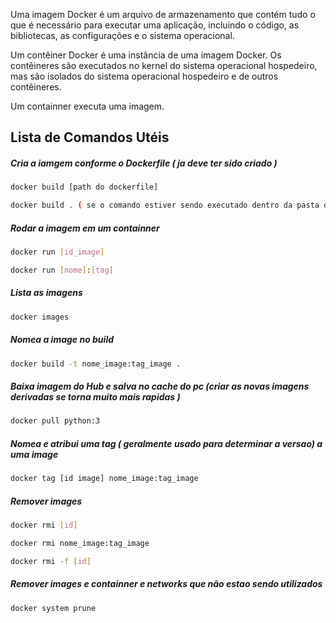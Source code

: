 Uma imagem Docker é um arquivo de armazenamento que contém tudo o que é necessário para executar uma aplicação, incluindo o código, as bibliotecas, as configurações e o sistema operacional.


Um contêiner Docker é uma instância de uma imagem Docker. Os contêineres são executados no kernel do sistema operacional hospedeiro, mas são isolados do sistema operacional hospedeiro e de outros contêineres.


Um containner executa uma imagem.


## Lista de Comandos Utéis

##### Cria a iamgem conforme o Dockerfile ( ja deve ter sido criado )

  

```bash  
docker build [path do dockerfile]
```
```bash  
docker build . ( se o comando estiver sendo executado dentro da pasta onde está o Dockerfile)
```



##### Rodar a imagem em um containner


```bash  
docker run [id_image]
```
```bash  
docker run [nome]:[tag]
```


##### Lista as imagens


```bash  
docker images
```


##### Nomea a image no build


```bash  
docker build -t nome_image:tag_image . 
```



##### Baixa imagem do Hub e salva no cache do pc (criar as novas imagens derivadas se torna muito mais rapidas )


```bash  
docker pull python:3
```


##### Nomea e atribui uma tag ( geralmente usado para determinar a versao) a uma image


```bash  
docker tag [id image] nome_image:tag_image
```



##### Remover images

```bash  
docker rmi [id]
```
```bash  
docker rmi nome_image:tag_image
```
```bash  
docker rmi -f [id]
```


##### Remover images e containner e networks que não estao sendo utilizados


```bash  
docker system prune
```





